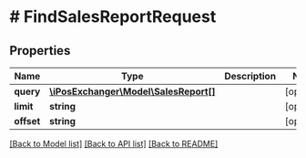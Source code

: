 # # FindSalesReportRequest

## Properties

Name | Type | Description | Notes
------------ | ------------- | ------------- | -------------
**query** | [**\iPosExchanger\Model\SalesReport[]**](SalesReport.md) |  | [optional]
**limit** | **string** |  | [optional]
**offset** | **string** |  | [optional]

[[Back to Model list]](../../README.md#models) [[Back to API list]](../../README.md#endpoints) [[Back to README]](../../README.md)

